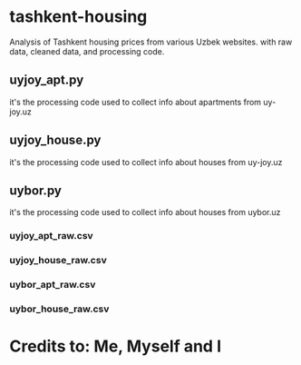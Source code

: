 # tashkent-housing
Analysis of Tashkent housing prices from various Uzbek websites. with raw data, cleaned data, and processing code.  

## uyjoy_apt.py
it's the processing code used to collect info about apartments from uy-joy.uz
## uyjoy_house.py
it's the processing code used to collect info about houses from uy-joy.uz
## uybor.py
it's the processing code used to collect info about houses from uybor.uz

### uyjoy_apt_raw.csv

### uyjoy_house_raw.csv

### uybor_apt_raw.csv

### uybor_house_raw.csv

# Credits to: Me, Myself and I
